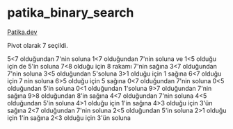 # patika_binary_search

[Patika.dev](https://www.patika.dev/tr) 

Pivot olarak 7 seçildi.

5<7 olduğundan 7'nin soluna
1<7 olduğundan 7'nin soluna ve 1<5 olduğu için de 5'in soluna
7<8 olduğu için 8 rakamı 7'nin sağına
3<7 olduğundan 7'nin soluna
3<5 olduğundan 5'soluna
3>1 olduğu için 1 sağına
6<7 olduğu için 7 nin soluna
6>5 olduğu için 5 sağına
0<7 olduğundan 7'nin soluna
0<5 olduğundan 5'in soluna
0<1 olduğundan 1'soluna
9>7 olduğundan 7'nin sağına
9>8 olduğundan 8'in sağına
4<7 olduğundan 7'nin soluna
4<5 olduğundan 5'in soluna
4>1 olduğu için 1'in sağına
4>3 olduğu için 3'ün sağına
2<7 olduğundan 7'nin soluna
2<5 olduğundan 5'in soluna
2>1 olduğu için 1'in sağına
2<3 olduğu için 3'ün soluna
